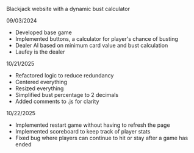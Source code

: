 Blackjack website with a dynamic bust calculator

09/03/2024
-  Developed base game
-  Implemented buttons, a calculator for player's chance of busting
-  Dealer AI based on minimum card value and bust calculation
-  Laufey is the dealer

10/21/2025
-  Refactored logic to reduce redundancy
-  Centered everything
-  Resized everything
-  Simplified bust percentage to 2 decimals
-  Added comments to .js for clarity

10/22/2025
-  Implemented restart game without having to refresh the page
-  Implemented scoreboard to keep track of player stats
-  Fixed bug where players can continue to hit or stay after a game has ended
